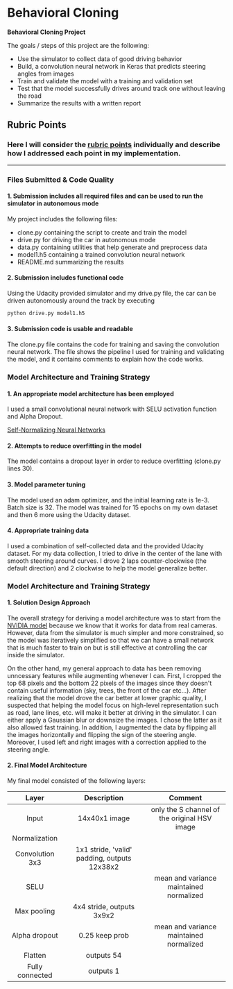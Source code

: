 # **Behavioral Cloning** 


**Behavioral Cloning Project**

The goals / steps of this project are the following:
* Use the simulator to collect data of good driving behavior
* Build, a convolution neural network in Keras that predicts steering angles from images
* Train and validate the model with a training and validation set
* Test that the model successfully drives around track one without leaving the road
* Summarize the results with a written report


## Rubric Points
### Here I will consider the [rubric points](https://review.udacity.com/#!/rubrics/432/view) individually and describe how I addressed each point in my implementation.  

---
### Files Submitted & Code Quality

#### 1. Submission includes all required files and can be used to run the simulator in autonomous mode

My project includes the following files:
* clone.py containing the script to create and train the model
* drive.py for driving the car in autonomous mode
* data.py containing utilities that help generate and preprocess data
* model1.h5 containing a trained convolution neural network 
* README.md summarizing the results

#### 2. Submission includes functional code
Using the Udacity provided simulator and my drive.py file, the car can be driven autonomously around the track by executing 
```sh
python drive.py model1.h5
```

#### 3. Submission code is usable and readable

The clone.py file contains the code for training and saving the convolution neural network. The file shows the pipeline I used for training and validating the model, and it contains comments to explain how the code works.

### Model Architecture and Training Strategy

#### 1. An appropriate model architecture has been employed

I used a small convolutional neural network with SELU activation function and Alpha Dropout.

[Self-Normalizing Neural Networks](https://arxiv.org/abs/1706.02515)

#### 2. Attempts to reduce overfitting in the model

The model contains a dropout layer in order to reduce overfitting (clone.py lines 30). 

#### 3. Model parameter tuning

The model used an adam optimizer, and the initial learning rate is 1e-3. Batch size is 32. The model was trained for 15 epochs on my own dataset and then 6 more using the Udacity dataset. 

#### 4. Appropriate training data

I used a combination of self-collected data and the provided Udacity dataset. For my data collection, I tried to drive in the center of the lane with smooth steering around curves. I drove 2 laps counter-clockwise (the default direction) and 2 clockwise to help the model generalize better. 

### Model Architecture and Training Strategy

#### 1. Solution Design Approach

The overall strategy for deriving a model architecture was to start from the [NVIDIA model](https://devblogs.nvidia.com/parallelforall/deep-learning-self-driving-cars/) because we know that it works for data from real cameras. However, data from the simulator is much simpler and more constrained, so the model was iteratively simplified so that we can have a small network that is much faster to train on but is still effective at controlling the car inside the simulator.

On the other hand, my general approach to data has been removing unncessary features while augmenting whenever I can. First, I cropped the top 68 pixels and the bottom 22 pixels of the images since they doesn't contain useful information (sky, trees, the front of the car etc...). After realizing that the model drove the car better at lower graphic quality, I suspected that helping the model focus on high-level representation such as road, lane lines, etc. will make it better at driving in the simulator. I can either apply a Gaussian blur or downsize the images. I chose the latter as it also allowed fast training. In addition, I augmented the data by flipping all the images horizontally and flipping the sign of the steering angle. Moreover, I used left and right images with a correction applied to the steering angle. 

#### 2. Final Model Architecture

My final model consisted of the following layers:

| Layer         		    |     Description	        					            | Comment                                      |
|:---------------------:|:---------------------------------------------:|:--------------------------------------------:|
| Input         		    | 14x40x1 image    							                | only the S channel of the original HSV image |
| Normalization         |     							                            |                                              |
| Convolution 3x3     	| 1x1 stride, 'valid' padding, outputs 12x38x2 	|                                              |
| SELU					        |												                        | mean and variance maintained normalized      |
| Max pooling	      	  | 4x4 stride,  outputs 3x9x2 				            |                                              |
| Alpha dropout					| 0.25 keep prob											          | mean and variance maintained normalized      |
| Flatten               | outputs 54                                    |                                              |
| Fully connected		    | outputs 1      									              |                                              |
